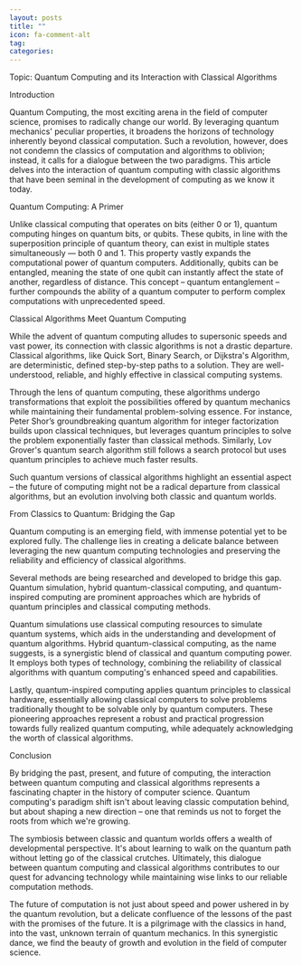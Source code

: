 ```yaml
---
layout: posts
title: ""
icon: fa-comment-alt
tag: 
categories: 
---
```


Topic: Quantum Computing and its Interaction with Classical Algorithms

Introduction

Quantum Computing, the most exciting arena in the field of computer science, promises to radically change our world. By leveraging quantum mechanics' peculiar properties, it broadens the horizons of technology inherently beyond classical computation. Such a revolution, however, does not condemn the classics of computation and algorithms to oblivion; instead, it calls for a dialogue between the two paradigms. This article delves into the interaction of quantum computing with classic algorithms that have been seminal in the development of computing as we know it today.

Quantum Computing: A Primer

Unlike classical computing that operates on bits (either 0 or 1), quantum computing hinges on quantum bits, or qubits. These qubits, in line with the superposition principle of quantum theory, can exist in multiple states simultaneously — both 0 and 1. This property vastly expands the computational power of quantum computers. Additionally, qubits can be entangled, meaning the state of one qubit can instantly affect the state of another, regardless of distance. This concept – quantum entanglement – further compounds the ability of a quantum computer to perform complex computations with unprecedented speed.

Classical Algorithms Meet Quantum Computing

While the advent of quantum computing alludes to supersonic speeds and vast power, its connection with classic algorithms is not a drastic departure. Classical algorithms, like Quick Sort, Binary Search, or Dijkstra's Algorithm, are deterministic, defined step-by-step paths to a solution. They are well-understood, reliable, and highly effective in classical computing systems.

Through the lens of quantum computing, these algorithms undergo transformations that exploit the possibilities offered by quantum mechanics while maintaining their fundamental problem-solving essence. For instance, Peter Shor’s groundbreaking quantum algorithm for integer factorization builds upon classical techniques, but leverages quantum principles to solve the problem exponentially faster than classical methods. Similarly, Lov Grover's quantum search algorithm still follows a search protocol but uses quantum principles to achieve much faster results.

Such quantum versions of classical algorithms highlight an essential aspect – the future of computing might not be a radical departure from classical algorithms, but an evolution involving both classic and quantum worlds.

From Classics to Quantum: Bridging the Gap

Quantum computing is an emerging field, with immense potential yet to be explored fully. The challenge lies in creating a delicate balance between leveraging the new quantum computing technologies and preserving the reliability and efficiency of classical algorithms.

Several methods are being researched and developed to bridge this gap. Quantum simulation, hybrid quantum-classical computing, and quantum-inspired computing are prominent approaches which are hybrids of quantum principles and classical computing methods.

Quantum simulations use classical computing resources to simulate quantum systems, which aids in the understanding and development of quantum algorithms. Hybrid quantum-classical computing, as the name suggests, is a synergistic blend of classical and quantum computing power. It employs both types of technology, combining the reliability of classical algorithms with quantum computing's enhanced speed and capabilities.

Lastly, quantum-inspired computing applies quantum principles to classical hardware, essentially allowing classical computers to solve problems traditionally thought to be solvable only by quantum computers. These pioneering approaches represent a robust and practical progression towards fully realized quantum computing, while adequately acknowledging the worth of classical algorithms.

Conclusion

By bridging the past, present, and future of computing, the interaction between quantum computing and classical algorithms represents a fascinating chapter in the history of computer science. Quantum computing's paradigm shift isn't about leaving classic computation behind, but about shaping a new direction – one that reminds us not to forget the roots from which we're growing.

The symbiosis between classic and quantum worlds offers a wealth of developmental perspective. It's about learning to walk on the quantum path without letting go of the classical crutches. Ultimately, this dialogue between quantum computing and classical algorithms contributes to our quest for advancing technology while maintaining wise links to our reliable computation methods.

The future of computation is not just about speed and power ushered in by the quantum revolution, but a delicate confluence of the lessons of the past with the promises of the future. It is a pilgrimage with the classics in hand, into the vast, unknown terrain of quantum mechanics. In this synergistic dance, we find the beauty of growth and evolution in the field of computer science.
